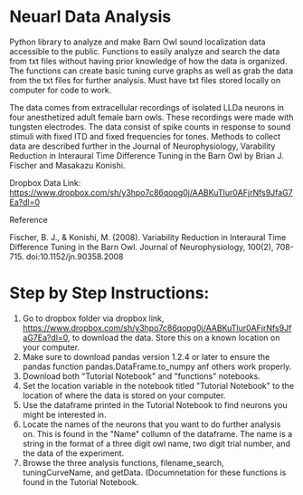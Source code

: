 # Neuarl Data Analysis

Python library to analyze and make Barn Owl sound localization data accessible to the public. Functions to easily analyze and search the data from txt files without having prior knowledge of how the data is organized. The functions can create basic tuning curve graphs as well as grab the data from the txt files for further analysis. Must have txt files stored locally on computer for code to work. 


The data comes from extracellular recordings of isolated LLDa neurons in four anesthetized adult female barn owls. These recordings were made with tungsten electrodes. The data consist of spike counts in response to sound stimuli with fixed ITD and fixed frequencies for tones. Methods to collect data are described further in the Journal of Neurophysiology, Varability Reduction in Interaural Time Difference Tuning in the Barn Owl by Brian J. Fischer and Masakazu Konishi.


Dropbox Data Link: https://www.dropbox.com/sh/y3hpo7c86qopg0j/AABKuTlur0AFjrNfs9JfaG7Ea?dl=0


Reference

Fischer, B. J., & Konishi, M. (2008). Variability Reduction in Interaural Time Difference Tuning in the Barn Owl. Journal of Neurophysiology, 100(2), 708-715. doi:10.1152/jn.90358.2008


# Step by Step Instructions:

1. Go to dropbox folder via dropbox link, https://www.dropbox.com/sh/y3hpo7c86qopg0j/AABKuTlur0AFjrNfs9JfaG7Ea?dl=0, to download the data. Store this on a known  location on your computer.
2. Make sure to download pandas version 1.2.4 or later to ensure the pandas function pandas.DataFrame.to_numpy anf others work properly.
3. Download both "Tutorial Notebook" and "functions" notebooks.
4. Set the location variable in the notebook titled "Tutorial Notebook" to the location of where the data is stored on your computer.
5. Use the dataframe printed in the Tutorial Notebook to find neurons you might be interested in.
6. Locate the names of the neurons that you want to do further analysis on. This is found in the "Name" collumn of the dataframe. The name is a string in the format of a three digit owl name, two digit trial number, and the data of the experiment.
7. Browse the three analysis functions, filename_search, tuningCurveName, and getData. (Documnetation for these functions is found in the Tutorial Notebook.
